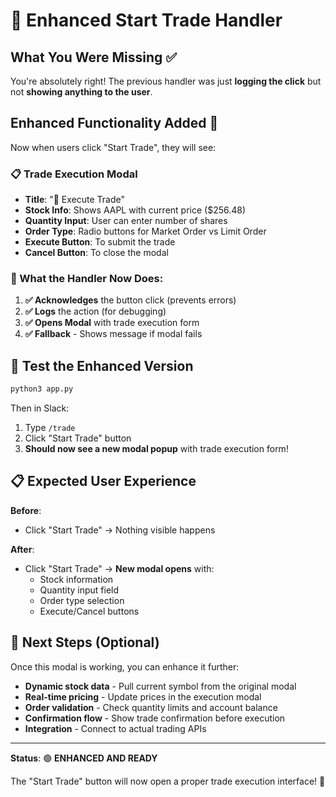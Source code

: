 # 🚀 Enhanced Start Trade Handler

## What You Were Missing ✅

You're absolutely right! The previous handler was just **logging the click** but not **showing anything to the user**. 

## Enhanced Functionality Added 🎯

Now when users click "Start Trade", they will see:

### 📋 Trade Execution Modal
- **Title**: "🚀 Execute Trade"
- **Stock Info**: Shows AAPL with current price ($256.48)
- **Quantity Input**: User can enter number of shares
- **Order Type**: Radio buttons for Market Order vs Limit Order
- **Execute Button**: To submit the trade
- **Cancel Button**: To close the modal

### 🔧 What the Handler Now Does:

1. **✅ Acknowledges** the button click (prevents errors)
2. **✅ Logs** the action (for debugging)
3. **✅ Opens Modal** with trade execution form
4. **✅ Fallback** - Shows message if modal fails

## 🚀 Test the Enhanced Version

```bash
python3 app.py
```

Then in Slack:
1. Type `/trade`
2. Click "Start Trade" button
3. **Should now see a new modal popup** with trade execution form!

## 📋 Expected User Experience

**Before**: 
- Click "Start Trade" → Nothing visible happens

**After**: 
- Click "Start Trade" → **New modal opens** with:
  - Stock information
  - Quantity input field
  - Order type selection
  - Execute/Cancel buttons

## 🎯 Next Steps (Optional)

Once this modal is working, you can enhance it further:
- **Dynamic stock data** - Pull current symbol from the original modal
- **Real-time pricing** - Update prices in the execution modal
- **Order validation** - Check quantity limits and account balance
- **Confirmation flow** - Show trade confirmation before execution
- **Integration** - Connect to actual trading APIs

---

**Status**: 🟢 **ENHANCED AND READY**

The "Start Trade" button will now open a proper trade execution interface! 🎉